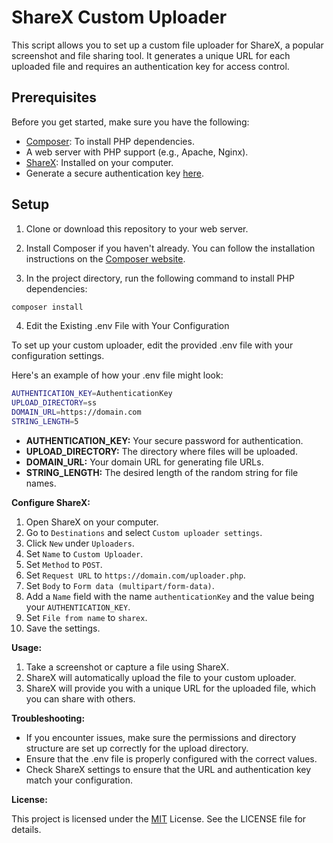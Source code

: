 # ShareX Custom Uploader

This script allows you to set up a custom file uploader for ShareX, a popular screenshot and file sharing tool. It generates a unique URL for each uploaded file and requires an authentication key for access control.

## Prerequisites

Before you get started, make sure you have the following:

- [Composer](https://getcomposer.org/): To install PHP dependencies.
- A web server with PHP support (e.g., Apache, Nginx).
- [ShareX](https://getsharex.com/): Installed on your computer.
- Generate a secure authentication key [here](https://randomkeygen.com/).

## Setup

1. Clone or download this repository to your web server.

2. Install Composer if you haven't already. You can follow the installation instructions on the [Composer website](https://getcomposer.org/download/).

3. In the project directory, run the following command to install PHP dependencies:

```bash
composer install
```

4. Edit the Existing .env File with Your Configuration

To set up your custom uploader, edit the provided .env file with your configuration settings.

Here's an example of how your .env file might look:

```bash
AUTHENTICATION_KEY=AuthenticationKey
UPLOAD_DIRECTORY=ss
DOMAIN_URL=https://domain.com
STRING_LENGTH=5
```


- **AUTHENTICATION_KEY:** Your secure password for authentication.
- **UPLOAD_DIRECTORY:** The directory where files will be uploaded.
- **DOMAIN_URL:** Your domain URL for generating file URLs.
- **STRING_LENGTH:** The desired length of the random string for file names.

**Configure ShareX:**

1. Open ShareX on your computer.
2. Go to `Destinations` and select `Custom uploader settings`.
3. Click `New` under `Uploaders`.
4. Set `Name` to `Custom Uploader`.
5. Set `Method` to `POST`.
6. Set `Request URL` to `https://domain.com/uploader.php`.
7. Set `Body` to `Form data (multipart/form-data)`.
8. Add a `Name` field with the name `authenticationKey` and the value being your `AUTHENTICATION_KEY`.
9. Set `File from name` to `sharex`.
10. Save the settings.

**Usage:**

1. Take a screenshot or capture a file using ShareX.
2. ShareX will automatically upload the file to your custom uploader.
3. ShareX will provide you with a unique URL for the uploaded file, which you can share with others.

**Troubleshooting:**

- If you encounter issues, make sure the permissions and directory structure are set up correctly for the upload directory.
- Ensure that the .env file is properly configured with the correct values.
- Check ShareX settings to ensure that the URL and authentication key match your configuration.

**License:**

This project is licensed under the [MIT](https://github.com/AshiePleb/sharex-custom-uploader/blob/main/LICENSE) License. See the LICENSE file for details.
